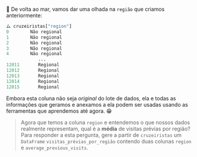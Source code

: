 :ocean: De volta ao mar, vamos dar uma olhada na `região` que criamos anteriormente:

```python
ム cruzeiristas["region"]
0        Não regional
1        Não regional
2        Não regional
3        Não regional
4        Não regional
            ...     
12011       Regional
12012       Regional
12013       Regional
12014       Regional
12015       Regional
```

Embora esta coluna não seja _original_ do lote de dados, ela e todas as informações que geramos e anexamos a ela podem ser usadas usando as ferramentas que aprendemos até agora. :grin:

> Agora que temos a coluna `region` e entendemos o que nossos dados realmente representam, qual é a **média** de visitas prévias por região? Para responder a esta pergunta, gere a partir de `cruzeiristas` um `DataFrame` `visitas_prévias_por_região` contendo duas colunas `region` e `average_previous_visits`.


